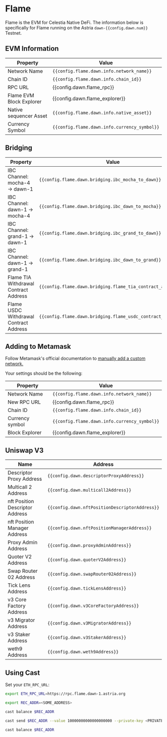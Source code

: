 <!-- markdownlint-disable MD041 MD033 -->

<script setup>
import { siteConfig } from '../config.js'

const config = siteConfig
</script>

# Flame

Flame is the EVM for Celestia Native DeFi. The information below is specifically
for Flame running on the Astria `dawn-{{config.dawn.num}}` Testnet.

## EVM Information

| Property | Value |
|-----|-----|
| Network Name | `{{config.flame.dawn.info.network_name}}` |
| Chain ID | `{{config.flame.dawn.info.chain_id}}` |
| RPC URL | <a :href="config.dawn.flame_rpc" target="_blank" rel="noopener noreferrer">{{config.dawn.flame_rpc}}</a> |
| Flame EVM Block Explorer | <a :href="config.dawn.flame_explorer" target="_blank" rel="noopener noreferrer">{{config.dawn.flame_explorer}}</a>  |
| Native sequencer Asset | `{{config.flame.dawn.info.native_asset}}` |
| Currency Symbol | `{{config.flame.dawn.info.currency_symbol}}` |

## Bridging

| Property | Value |
|-----|-----|
| IBC Channel: mocha-4 -> dawn-1 | `{{config.flame.dawn.bridging.ibc_mocha_to_dawn}}` |
| IBC Channel: dawn-1 -> mocha-4 | `{{config.flame.dawn.bridging.ibc_dawn_to_mocha}}` |
| IBC Channel: grand-1 -> dawn-1 | `{{config.flame.dawn.bridging.ibc_grand_to_dawn}}` |
| IBC Channel: dawn-1 -> grand-1 | `{{config.flame.dawn.bridging.ibc_dawn_to_grand}}` |
| Flame TIA Withdrawal Contract Address| `{{config.flame.dawn.bridging.flame_tia_contract_address}}` |
| Flame USDC Withdrawal Contract Address| `{{config.flame.dawn.bridging.flame_usdc_contract_address}}` |

## Adding to Metamask

Follow Metamask's official documentation to [manually add a custom network.](https://support.metamask.io/hc/en-us/articles/360043227612-How-to-add-a-custom-network-RPC#h_01G63GGJ83DGDRCS2ZWXM37CV5)

Your settings should be the following:

| Property | Value |
| --- | --- |
| Network Name | `{{config.flame.dawn.info.network_name}}` |
| New RPC URL | <a :href="config.dawn.flame_rpc" target="_blank" rel="noopener noreferrer">{{config.dawn.flame_rpc}}</a> |
| Chain ID | `{{config.flame.dawn.info.chain_id}}` |
| Currency symbol | `{{config.flame.dawn.info.currency_symbol}}` |
| Block Explorer | <a :href="config.dawn.flame_explorer" target="_blank" rel="noopener noreferrer">{{config.dawn.flame_explorer}}</a> |

## Uniswap V3

| Name | Address |
|---|---|
| Descriptor Proxy Address | `{{config.dawn.descriptorProxyAddress}}` |
| Multicall 2 Address | `{{config.dawn.multicall2Address}}` |
| nft Position Descriptor Address | `{{config.dawn.nftPositionDescriptorAddress}}` |
| nft Position Manager Address | `{{config.dawn.nftPositionManagerAddress}}` |
| Proxy Admin Address | `{{config.dawn.proxyAdminAddress}}` |
| Quoter V2 Address | `{{config.dawn.quoterV2Address}}` |
| Swap Router 02 Address | `{{config.dawn.swapRouter02Address}}` |
| Tick Lens Address | `{{config.dawn.tickLensAddress}}` |
| v3 Core Factory Address | `{{config.dawn.v3CoreFactoryAddress}}` |
| v3 Migrator Address | `{{config.dawn.v3MigratorAddress}}` |
| v3 Staker Address | `{{config.dawn.v3StakerAddress}}` |
| weth9 Address | `{{config.dawn.weth9Address}}` |

## Using Cast

Set your `ETH_RPC_URL`:

```bash
export ETH_RPC_URL=https://rpc.flame.dawn-1.astria.org
```

```bash
export REC_ADDR=<SOME_ADDRESS>
```

```bash
cast balance $REC_ADDR
```

```bash
cast send $REC_ADDR --value 10000000000000000000 --private-key <PRIVATE-KEY>
```

```bash
cast balance $REC_ADDR
```
